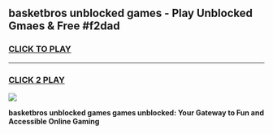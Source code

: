 
## basketbros unblocked games - Play Unblocked Gmaes & Free #f2dad
<h3>
<a href="https://news.freeplayer.one?title=basketbros_unblocked_games&ref=03M">CLICK TO PLAY</a></h3>
<hr>

<h3>
<a href="https://news.freeplayer.one?title=basketbros_unblocked_games&ref=03M">CLICK 2 PLAY</a>
  
</h3>

<a href="https://news.freeplayer.one?title=basketbros_unblocked_games&ref=03M"><img src="https://clearcache.store/games.png"></a>


**basketbros unblocked games games unblocked: Your Gateway to Fun and Accessible Online Gaming**
